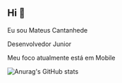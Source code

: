 ## Hi 👨

Eu sou Mateus Cantanhede

Desenvolvedor Junior

Meu foco atualmente está em Mobile

![Anurag's GitHub stats](https://github-readme-stats.vercel.app/api?username=anuraghazra&show_icons=true&theme=radical)
